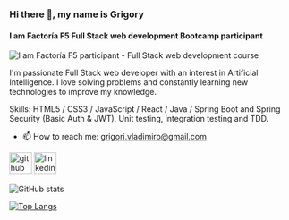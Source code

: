### Hi there 👋, my name is Grigory
#### I am Factoría F5 Full Stack web development Bootcamp participant
![I am Factoría F5 participant - Full Stack web development course](https://wsrv.nl/?url=https%3A%2F%2Fcodedamn-blog.s3.amazonaws.com%2Fwp-content%2Fuploads%2F2022%2F09%2F12223818%2Fimage_750x_62fbc6c65f92e-1.jpg&w=1280&q=82&output=webp)

I'm passionate Full Stack web developer with an interest in Artificial Intelligence. I love solving problems and constantly learning new technologies to improve my knowledge.

Skills: HTML5 / CSS3 / JavaScript / React / Java / Spring Boot and Spring Security (Basic Auth & JWT). Unit testing, integration testing and TDD.

- 📫 How to reach me: grigori.vladimiro@gmail.com 


[<img src='https://cdn.jsdelivr.net/npm/simple-icons@3.0.1/icons/github.svg' alt='github' height='40'>](https://github.com/Grigory-Vladimiro)  [<img src='https://cdn.jsdelivr.net/npm/simple-icons@3.0.1/icons/linkedin.svg' alt='linkedin' height='40'>](https://www.linkedin.com/in/grigoryvladimiro/)  

![GitHub stats](https://github-readme-stats.vercel.app/api?username=Grigory-Vladimiro&show_icons=true&count_private=true)

[![Top Langs](https://github-readme-stats.vercel.app/api/top-langs/?username=Grigory-Vladimiro)](https://github.com/anuraghazra/github-readme-stats)



